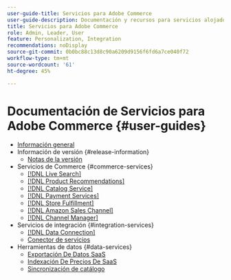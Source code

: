 ```yaml
---
user-guide-title: Servicios para Adobe Commerce
user-guide-description: Documentación y recursos para servicios alojados que proporcionan funcionalidades ampliadas a Adobe Commerce y Magento Open Source.
title: Servicios para Adobe Commerce
role: Admin, Leader, User
feature: Personalization, Integration
recommendations: noDisplay
source-git-commit: 0b0bc88c13d8c90a6209d9156f6fd6a7ce040f72
workflow-type: tm+mt
source-wordcount: '61'
ht-degree: 45%

---
```


# Documentación de Servicios para Adobe Commerce {#user-guides}

- [Información general](home.md)
- Información de versión {#release-information}
   - [Notas de la versión](/help/landing/release-notes-all.md)
- Servicios de Commerce {#commerce-services}
   - [[!DNL Live Search]](https://experienceleague.adobe.com/docs/commerce-merchant-services/live-search/overview.html)
   - [[!DNL Product Recommendations]](https://experienceleague.adobe.com/docs/commerce-merchant-services/product-recommendations/guide-overview.html)
   - [[!DNL Catalog Service]](https://experienceleague.adobe.com/docs/commerce-merchant-services/catalog-service/guide-overview.html)
   - [[!DNL Payment Services]](https://experienceleague.adobe.com/docs/commerce-merchant-services/payment-services/guide-overview.html)
   - [[!DNL Store Fulfillment]](https://experienceleague.adobe.com/docs/commerce-merchant-services/store-fulfillment/guide-overview.html)
   - [[!DNL Amazon Sales Channel]](https://experienceleague.adobe.com/docs/commerce-channels/amazon/guide-overview.html)
   - [[!DNL Channel Manager]](https://experienceleague.adobe.com/docs/commerce-channels/channel-manager/guide-overview.html)
- Servicios de integración {#integration-services}
   - [[!DNL Data Connection]](https://experienceleague.adobe.com/docs/commerce-merchant-services/data-connection/overview.html)
   - [Conector de servicios](/help/landing/saas.md)
- Herramientas de datos {#data-services}
   - [Exportación De Datos SaaS](https://experienceleague.adobe.com/docs/commerce-merchant-services/saas-data-export/overview.html)
   - [Indexación De Precios De SaaS](https://experienceleague.adobe.com/docs/commerce-merchant-services/price-indexer/price-indexing.html)
   - [Sincronización de catálogo](/help/landing/catalog-sync.md)





